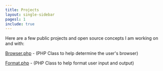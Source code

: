 ```yaml
---
title: Projects
layout: single-sidebar
pagesl: 1
include: true
---
```

Here are a few public projects and open source concepts I am working on and with:

[Browser.php](/projects/browser-php-detecting-a-users-browser-from-php.html) - (PHP Class to help determine the user's browser)


[Format.php](/projects/format-php-formatting-user-io.html) - (PHP Class to help format user input and output)